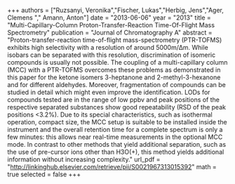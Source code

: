 
+++
authors = ["Ruzsanyi, Veronika","Fischer, Lukas","Herbig, Jens","Ager, Clemens "," Amann, Anton"]
date = "2013-06-06"
year = "2013"
title = "Multi-Capillary-Column Proton-Transfer-Reaction Time-Of-Flight Mass Spectrometry"
publication = "Journal of Chromatography A"
abstract = "Proton-transfer-reaction time-of-flight mass-spectrometry (PTR-TOFMS) exhibits high selectivity with a resolution of around 5000m/Δm. While isobars can be separated with this resolution, discrimination of isomeric compounds is usually not possible. The coupling of a multi-capillary column (MCC) with a PTR-TOFMS overcomes these problems as demonstrated in this paper for the ketone isomers 3-heptanone and 2-methyl-3-hexanone and for different aldehydes. Moreover, fragmentation of compounds can be studied in detail which might even improve the identification. LODs for compounds tested are in the range of low ppbv and peak positions of the respective separated substances show good repeatability (RSD of the peak positions <3.2%). Due to its special characteristics, such as isothermal operation, compact size, the MCC setup is suitable to be installed inside the instrument and the overall retention time for a complete spectrum is only a few minutes: this allows near real-time measurements in the optional MCC mode. In contrast to other methods that yield additional separation, such as the use of pre-cursor ions other than H3O(+), this method yields additional information without increasing complexity."
url_pdf = "http://linkinghub.elsevier.com/retrieve/pii/S0021967313015392"
math = true
selected = false
+++
